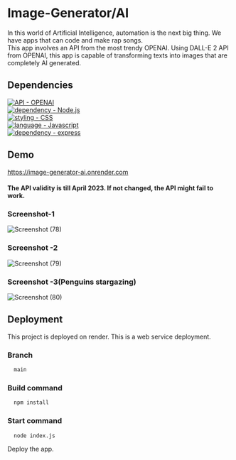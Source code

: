 # Image-Generator/AI

In this world of Artificial Intelligence, automation
is the next big thing. We have apps that can code and 
make rap songs.<br>
This app involves an API from 
the most trendy OPENAI.
Using DALL-E 2 API from OPENAI, this app is capable of
transforming  texts into images that are completely 
AI generated.


## Dependencies

[![API - OPENAI](https://img.shields.io/static/v1?label=API&message=OPENAI&color=%235174EA)](https://beta.openai.com/overview)<br>
[![dependency - Node.js](https://img.shields.io/static/v1?label=dependency&message=Node.js&color=%23EA5178)](https://nodejs.org/en/)<br>
[![styling - CSS](https://img.shields.io/static/v1?label=styling&message=CSS&color=%23D8F32E)](https://web.dev/learn/css/)<br>
[![language - Javascript](https://img.shields.io/static/v1?label=language&message=Javascript&color=%23F39C2E)](https://www.javascript.com/)<br>
[![dependency - express](https://img.shields.io/static/v1?label=dependency&message=express&color=%232EF34F)](https://expressjs.com/)

## Demo
https://image-generator-ai.onrender.com
#### The API validity is till April 2023. If not changed, the API might fail to work.

### Screenshot-1

![Screenshot (78)](https://user-images.githubusercontent.com/64829176/210723593-2d1a4748-37de-4e77-97e7-817d042a603e.png)

### Screenshot -2

![Screenshot (79)](https://user-images.githubusercontent.com/64829176/210723763-98e38f20-853d-4c3c-af11-7140cacce701.png)

### Screenshot -3(Penguins stargazing)

![Screenshot (80)](https://user-images.githubusercontent.com/64829176/210728294-206df6a7-b23c-4484-b165-6cb527dbbe8c.png)



## Deployment

This project is deployed on render.
This is a web service deployment.

### Branch
```bash
  main
```

### Build command
```bash
  npm install
```

### Start command
```bash
  node index.js
```

Deploy the app.
